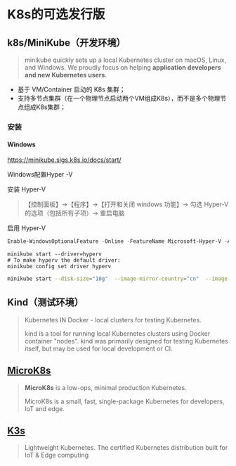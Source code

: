 # K8s的可选发行版

## k8s/MiniKube（开发环境）

> minikube quickly sets up a local Kubernetes cluster on macOS, Linux, and Windows. We proudly focus on helping **application developers and new Kubernetes users**.

- 基于 VM/Container 启动的 K8s 集群；
- 支持多节点集群（在一个物理节点启动两个VM组成K8s），而不是多个物理节点组成K8s集群；

### 安装

#### Windows

https://minikube.sigs.k8s.io/docs/start/

Windows配置Hyper -V

安装 Hyper-V

> 【控制面板】->【程序】->【打开和关闭 windows 功能】-> 勾选 Hyper-V 的选项（包括所有子项）-> 重启电脑

启用 Hyper-V

```powershell
Enable-WindowsOptionalFeature -Online -FeatureName Microsoft-Hyper-V -All
```



```shell
minikube start --driver=hyperv 
# To make hyperv the default driver:
minikube config set driver hyperv
```



```bash
minikube start --disk-size="10g"  --image-mirror-country="cn"  --image-repository="registry.cn-hangzhou.aliyuncs.com/google_containers"
```



## Kind（测试环境）

> Kubernetes IN Docker - local clusters for testing Kubernetes.
>
> kind is a tool for running local Kubernetes clusters using Docker container "nodes". kind was primarily designed for testing Kubernetes itself, but may be used for local development or CI.



## [MicroK8s](https://github.com/canonical/microk8s)

> **MicroK8s** is a low-ops, minimal production Kubernetes.
>
> MicroK8s is a small, fast, single-package Kubernetes for developers, IoT and edge.



## [K3s](https://github.com/k3s-io/k3s/)

> Lightweight Kubernetes. The certified Kubernetes distribution built for IoT & Edge computing

